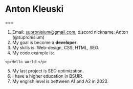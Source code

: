 # Anton Kleuski
===
1. Email: supronisium@gmail.com, discord nickname: Anton (@supronisium)
2. My goal is become a **developer**.
3. My skills is: Web-design, CSS, HTML, SEO. 
4. My code example is:
```
<p>Hello world!</p>
```
5. My last project is SEO optimization.
6. I have a higher education in BSUIR.
7. My english level is bettween A1 and A2 in 2023.